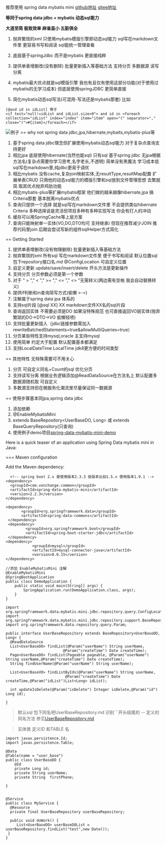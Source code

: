 
推荐使用 spring data mybatis mini
[github地址](https://github.com/VonChange/spring-data-mybatis-mini)
[gitee地址](https://gitee.com/vonchange/spring-data-mybatis-mini)

**等同于spring data jdbc + mybatis 动态sql能力**

**大道至简 极致效率 麻雀虽小 五脏俱全**

1. 抛弃繁琐的xml 只使用mybatis模版引擎即动态sql能力 sql写在markdown文件里
   更容易书写和阅读 sql能统一管理查看

2. 底层基于springJdbc 而不是mybatis 更直接纯粹

3. 提供单表增删改(没有删除) 批量更新插入等基础方法 支持分页 多数据源 读写分离

4. mybatis最大优点就是sql模版引擎
   我也有且仅有使用这部分功能(对于使用过mybatis的无学习成本) 但底层使用springJDBC
   更简单直接 
5. 简化mybatis动态sql写法(可混用-写法还是mybatis那套) 比如

```
[@and id in idList] 等于
<if test="null!=idList and idList.size>0"> and id in <foreach
collection="idList" index="index" item="item" open="(" separator=","
close=")">#{item}</foreach></if>
```
![例子](https://gitee.com/vonchange/spring-data-mybatis-mini/raw/master/mini.png)
== why not spring data jdbc,jpa,hibernate,mybaits,mybatis-plus等

1. 基于spring data jdbc理念但扩展使用mybatis动态sql能力 对于复杂点查询支持更好
2. 相比jpa 底层使用hibernate(当然也能sql) 只有sql 基于spring jdbc
   无jpa根据方法名(复杂点需要你学习思考,名字老长,不透明) 简单没有黑魔法 学习成本低
   sql写在markdown里,纯jdbc更易于调优
3. 相比mybatis 没有cache,复杂join映射实体,无resultType,resultMap配置
   扩展单表CRUD 只用他的动态sql能力的模版引擎和sql放到文件管理思想 去繁就简
   取其优点抛弃鸡肋功能
4. 相比mybatis-plus等扩展mybatis框架 他们做的越来越像hibernate,jpa
   搞Criteria那套 基本脱离mybatis优点 
5. 查询只提供一个选择 就是sql写在markdown文件里 不会提供类似hibernate Criteria
   多种选择说是灵活但项目多种有多种实现写法 你会有打人的冲动 
6. 缓存可以用SpringCache等上层方案 
7. 查询只能映射单一实体(VO,DO,DTO均可 支持继承) 但现在推荐减少JOIN 推荐代码里join
   后期会尝试写新的组件sqlHelper方式简化
 

== Getting Started

1. 提供单表增删改(没有物理删除) 批量更新插入等基础方法
2. 抛弃繁琐的xml 所有sql 写在markdown文件里 便于书写和阅读
   默认位置sql包下repository接口名.md @ConfigLocation 可自定义位置
3. 自定义更新 update/save/insert/delete 开头方法是更新操作 
4. 支持分页 分页参数必须是第一个参数 
5. 对于 " > "," < "," >= "," <= "," <> "无需转义(两边需有空格 我会自动替换转义)
6. 提供if判断和in查询简写方式(偷懒 >-<)
7. 注解属于spring data jpa 体系的
8. 支持sql片段 \[@sql XX] XX markdown文件XX名的sql片段
9. 查询返回实体 不需要必须是DO 如果没特殊规范
   也可直接返回VO层实体(抛弃繁琐的DO->DTO->VO 偷懒轻喷)
10. 支持批量更新插入（jdbc链接参数需加入rewriteBatchedStatements=true&allowMultiQueries=true）
11. 分页某些特性支持mysql,oracle 主支持mysql
12. 使用简单 约定大于配置 默认配置基本都满足
13. 支持LocalDateTime LocalTime jdk8更方便的时间类型

== 其他特性 无特殊需要可不用关心 

1. 分页 可自定义同名+Count的sql 优化分页 
2. 支持读写分离 根据业务逻辑添加@ReadDataSource在方法名上 默认配置多数据源随机取
   可自定义
3. 多数源支持但在微服务化潮流里尽量保证同一数据源
   

== 使用步骤基本同jpa,spring data jdbc

1. 添加依赖 
2. @EnableMybatisMini
3. extends BaseRepository<UserBaseDO, Long> 或 extends
   BaseQueryRepository(只查询) 
4. 使用例子demo项目[spring-data-mybatis-mini-demo](https://github.com/VonChange/spring-data-mybatis-mini-demo/blob/master/src/test/java/com/vonchange/nine/demo/dao/UserBaseRepositoryTest.java)
 


 
 
 Here is a quick teaser of an application using Spring Data
mybatis mini in Java:

=== Maven configuration

Add the Maven dependency:

```
  <!-- spring boot 2.x 是使用版本2.3.3 低版本比如1.5.x 使用版本1.9.1 -->
<dependency>
  <groupId>com.vonchange.common</groupId>
  <artifactId>spring-data-mybatis-mini</artifactId>
  <version>2.2.3</version>
</dependency>

<dependency>
       <groupId>org.springframework.data</groupId>
       <artifactId>spring-data-commons</artifactId>
 </dependency>
 <dependency>
         <groupId>org.springframework.boot</groupId>
         <artifactId>spring-boot-starter-jdbc</artifactId>
 </dependency>
<dependency>
            <groupId>mysql</groupId>
            <artifactId>mysql-connector-java</artifactId>
            <version>8.0.15</version>
</dependency>
```
```
//添加 EnableMybatisMini 注解 
@EnableMybatisMini
@SpringBootApplication 
public class DemoApplication {
    public static void main(String[] args) {
        SpringApplication.run(DemoApplication.class, args);
    }
} 
```

``` 
import org.springframework.data.mybatis.mini.jdbc.repository.query.ConfigLocation;
import org.springframework.data.mybatis.mini.jdbc.repository.support.BaseRepository;
import org.springframework.data.repository.query.Param;

public interface UserBaseRepository extends BaseRepository<UserBaseDO, Long> {
  @ReadDataSource
  List<UserBaseDO> findList(@Param("userName") String userName,
                          @Param("createTime") Date createTime);
  Page<UserBaseDO> findList(Pageable pageable, @Param("userName") String userName,@Param("createTime") Date createTime);
  String findUserName(@Param("userName") String userName);

  List<UserBaseVO> findListByIds(@Param("userName") String userName,
                           @Param("createTime") Date createTime,@Param("idList")List<Long> idList);

  int updateIsDelete(@Param("isDelete") Integer isDelete,@Param("id") Long id);
  
}
```

> 默认sql 包下同名吧UserBaseRepository.md 识别```开头结尾的 -- 定义的同名方法
> 参见[UserBaseRepository.md](https://github.com/VonChange/spring-data-mybatis-mini/blob/master/UserBaseRepository.md)



> 实体类 定义ID 和TABLE 名
```
import javax.persistence.Id;
import javax.persistence.Table;

@Data
@Table(name = "user_base")
public class UserBaseDO {
    @Id
    private Long id;
    private String userName;
    private String  firstPhone;

}
```


```

@Service
public class MyService {
  @Resource
  private final UserBaseRepository userBaseRepository;

  public void doWork() {
     List<UserBaseDO> userBaseDOList = userBaseRepository.findList("test",new Date());
 }
}

```

 

